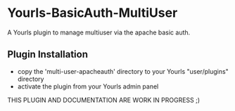 Yourls-BasicAuth-MultiUser
==========================

A Yourls plugin to manage multiuser via the apache basic auth.

Plugin Installation
-------------------

* copy the 'multi-user-apacheauth' directory to your Yourls "user/plugins" directory
* activate the plugin from your Yourls admin panel


THIS PLUGIN AND DOCUMENTATION ARE WORK IN PROGRESS ;)
